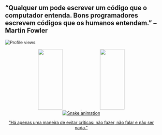 ## “Qualquer um pode escrever um código que o computador entenda. Bons programadores escrevem códigos que os humanos entendam.” – Martin Fowler
<p align="left">
  <img src="https://komarev.com/ghpvc/?username=ValberRodrigues&color=76B900&style=for-the-badge" alt="Profile views"/>
</p>
<div align="center">
  <a href="https://github.com/ValberRodr">
  <img width="40%" height="200px" src="https://github-readme-stats.vercel.app/api?username=ValberRodr&show_icons=true&theme=dark&include_all_commits=true&count_private=true"/>
  <img width="40%" height="200px" src="https://github-readme-stats.vercel.app/api/top-langs/?username=ValberRodr&layout=compact&langs_count=7&theme=dark&count_private=true"/>

<picture>
  <source media="(prefers-color-scheme: dark)" srcset="https://raw.githubusercontent.com/ValberRodrigues/ValberRodrigues/output/snake-dark.svg" />
  <source media="(prefers-color-scheme: light)" srcset="https://raw.githubusercontent.com/ValberRodrigues/ValberRodrigues/output/snake.svg" />
  <img alt="Snake animation" src="https://raw.githubusercontent.com/ValberRodrigues/ValberRodrigues/output/snake.svg">
</picture>

“Há apenas uma maneira de evitar críticas: não fazer, não falar e não ser nada.”
